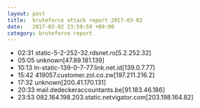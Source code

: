 ```yaml
---
layout: post
title:  bruteforce attack report 2017-03-02
date:   2017-03-02 23:59:59 +09:00
category: bruteforce report
---
```


* 02:31 static-5-2-252-32.rdsnet.ro[5.2.252.32]
* 05:05 unknown[47.89.181.139]
* 10:13 ln-static-139-0-7-77.link.net.id[139.0.7.77]
* 15:42 419057.customer.zol.co.zw[197.211.216.2]
* 17:32 unknown[200.41.170.131]
* 20:33 mail.dedeckeraccountants.be[91.183.46.186]
* 23:53 082.164.198.203.static.netvigator.com[203.198.164.82]
